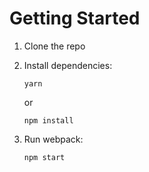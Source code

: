 # Getting Started

1.  Clone the repo

2.  Install dependencies:

        yarn

    or

        npm install

3.  Run webpack:

        npm start

